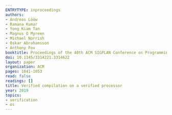 ```yaml
---
ENTRYTYPE: inproceedings
authors:
- Andreas Lööw
- Ramana Kumar
- Yong Kiam Tan
- Magnus O Myreen
- Michael Norrish
- Oskar Abrahamsson
- Anthony Fox
booktitle: Proceedings of the 40th ACM SIGPLAN Conference on Programming Language Design and Implementation
doi: 10.1145/3314221.3314622
layout: paper
organization: ACM
pages: 1041-1053
read: false
readings: []
title: Verified compilation on a verified processor
year: 2019
topics:
- verification
- os
---
```

